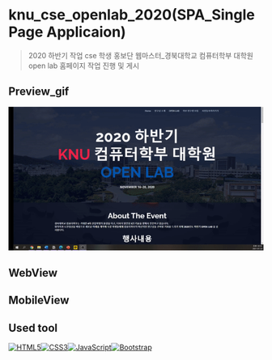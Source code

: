 # knu_cse_openlab_2020(SPA_Single Page Applicaion)
> 2020 하반기 작업 cse 학생 홍보단 웹마스터_경북대학교 컴퓨터학부 대학원 open lab 홈페이지 작업 진행 및 게시

## Preview_gif
![finish_gif](/cse_finish.gif)

## WebView

## MobileView


## Used tool
<a href="https://www.w3.org/TR/html5/" title="HTML5"><img src="https://github.com/tomchen/stack-icons/blob/master/logos/html-5.svg" alt="HTML5" width="42px" height="42px"></a><a href="https://www.w3.org/TR/CSS/" title="CSS3"><img src="https://github.com/tomchen/stack-icons/blob/master/logos/css-3.svg" alt="CSS3" width="42px" height="42px"></a><a href="https://developer.mozilla.org/en-US/docs/Web/JavaScript" title="JavaScript"><img src="https://github.com/tomchen/stack-icons/blob/master/logos/javascript.svg" alt="JavaScript" width="42px" height="42px"></a><a href="https://getbootstrap.com/" title="Bootstrap"><img src="https://github.com/tomchen/stack-icons/blob/master/logos/bootstrap.svg" alt="Bootstrap" width="42px" height="42px"></a>
